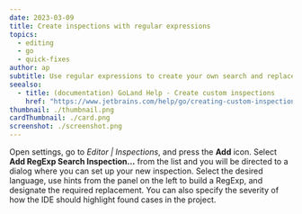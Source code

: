 ```yaml
---
date: 2023-03-09
title: Create inspections with regular expressions
topics:
  - editing
  - go
  - quick-fixes
author: ap
subtitle: Use regular expressions to create your own search and replace inspections
seealso:
  - title: (documentation) GoLand Help - Create custom inspections
    href: "https://www.jetbrains.com/help/go/creating-custom-inspections.html"
thumbnail: ./thumbnail.png
cardThumbnail: ./card.png
screenshot: ./screenshot.png
---
```


Open settings, go to _Editor | Inspections_, and press the **Add** icon. Select **Add RegExp Search Inspection…** from the list and you will be directed to a dialog where you can set up your new inspection. Select the desired language, use hints from the panel on the left to build a RegExp, and designate the required replacement. You can also specify the severity of how the IDE should highlight found cases in the project.
